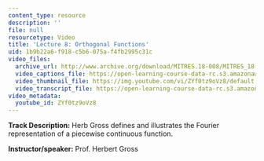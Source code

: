```yaml
---
content_type: resource
description: ''
file: null
resourcetype: Video
title: 'Lecture 8: Orthogonal Functions'
uid: 1b9b22a6-f918-c5b6-075a-f4fb2995c31c
video_files:
  archive_url: http://www.archive.org/download/MITRES.18-008/MITRES_18-008_Part3_lec8_300k.mp4
  video_captions_file: https://open-learning-course-data-rc.s3.amazonaws.com/res-18-008-calculus-revisited-complex-variables-differential-equations-and-linear-algebra-fall-2011/bf33f88f0d5850afbd07ad783eb57ed0_ZYf0tz9oVz8.vtt
  video_thumbnail_file: https://img.youtube.com/vi/ZYf0tz9oVz8/default.jpg
  video_transcript_file: https://open-learning-course-data-rc.s3.amazonaws.com/res-18-008-calculus-revisited-complex-variables-differential-equations-and-linear-algebra-fall-2011/ce644220afe5090bea10c929aeea6817_ZYf0tz9oVz8.pdf
video_metadata:
  youtube_id: ZYf0tz9oVz8
---
```


**Track Description:** Herb Gross defines and illustrates the Fourier representation of a piecewise continuous function.

**Instructor/speaker:** Prof. Herbert Gross